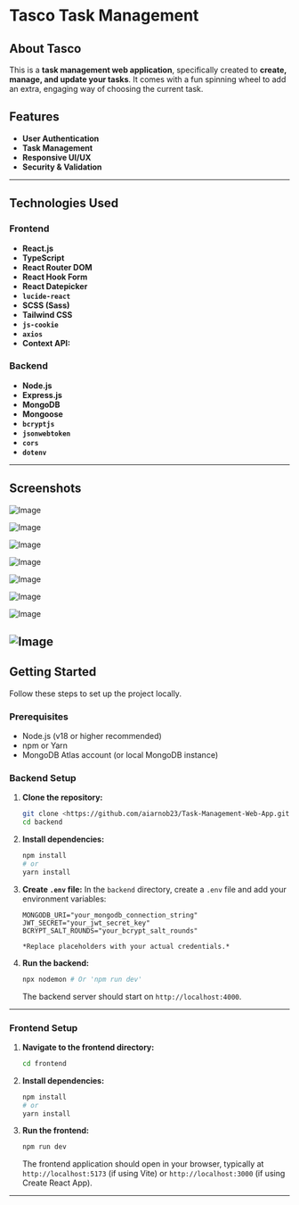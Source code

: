 # Tasco Task Management

## About Tasco

This is a **task management web application**, specifically created to **create, manage, and update your tasks**. It comes with a fun spinning wheel to add an extra, engaging way of choosing the current task.

## Features

- **User Authentication**
- **Task Management**
- **Responsive UI/UX**
- **Security & Validation**

---

## Technologies Used

### Frontend

- **React.js**
- **TypeScript**
- **React Router DOM**
- **React Hook Form**
- **React Datepicker**
- **`lucide-react`**
- **SCSS (Sass)**
- **Tailwind CSS**
- **`js-cookie`**
- **`axios`**
- **Context API:**

### Backend

- **Node.js**
- **Express.js**
- **MongoDB**
- **Mongoose**
- **`bcryptjs`**
- **`jsonwebtoken`** 
- **`cors`**
- **`dotenv`**

---

## Screenshots
![Image](https://github.com/user-attachments/assets/f95e46fe-c25f-44f2-bd5b-c994cea4279a)

![Image](https://github.com/user-attachments/assets/62238f02-4723-46b3-85fd-a99bdb9f6bcb)

![Image](https://github.com/user-attachments/assets/a63c337e-c6ff-48a8-9e71-fb1d62945d69)

![Image](https://github.com/user-attachments/assets/1ebff055-2ef6-408b-8f55-267362556785)

![Image](https://github.com/user-attachments/assets/af05afa2-4850-435a-8643-c1df5032fb1e)

![Image](https://github.com/user-attachments/assets/810215dc-5454-4189-9bb0-7a59bdd5b2c3)

![Image](https://github.com/user-attachments/assets/28a835d7-67ac-46a3-8025-6ad84ea94bb9)

![Image](https://github.com/user-attachments/assets/cc0f10cd-926a-4d74-b657-715020008ba8)
---

## Getting Started

Follow these steps to set up the project locally.

### Prerequisites

- Node.js (v18 or higher recommended)
- npm or Yarn
- MongoDB Atlas account (or local MongoDB instance)

### Backend Setup

1.  **Clone the repository:**
    ```bash
    git clone <https://github.com/aiarnob23/Task-Management-Web-App.git>
    cd backend
    ```
2.  **Install dependencies:**
    ```bash
    npm install
    # or
    yarn install
    ```
3.  **Create `.env` file:**
    In the `backend` directory, create a `.env` file and add your environment variables:

    ```env
    MONGODB_URI="your_mongodb_connection_string"
    JWT_SECRET="your_jwt_secret_key"
    BCRYPT_SALT_ROUNDS="your_bcrypt_salt_rounds"

    *Replace placeholders with your actual credentials.*

    ```

4.  **Run the backend:**
    ```bash
    npx nodemon # Or 'npm run dev'
    ```
    The backend server should start on `http://localhost:4000`.

---

### Frontend Setup

1.  **Navigate to the frontend directory:**
    ```bash
    cd frontend
    ```
2.  **Install dependencies:**

    ```bash
    npm install
    # or
    yarn install
    ```

3.  **Run the frontend:**
    ```bash
    npm run dev
    ```
    The frontend application should open in your browser, typically at `http://localhost:5173` (if using Vite) or `http://localhost:3000` (if using Create React App).

---

